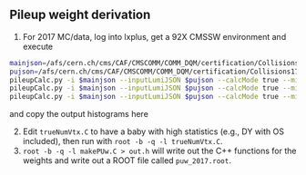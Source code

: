 ## Pileup weight derivation

1. For 2017 MC/data, log into lxplus, get a 92X CMSSW environment and execute
```bash
mainjson=/afs/cern.ch/cms/CAF/CMSCOMM/COMM_DQM/certification/Collisions17/13TeV/Final/Cert_294927-306462_13TeV_PromptReco_Collisions17_JSON.txt
pujson=/afs/cern.ch/cms/CAF/CMSCOMM/COMM_DQM/certification/Collisions17/13TeV/PileUp/pileup_latest.txt
pileupCalc.py -i $mainjson --inputLumiJSON $pujson --calcMode true --minBiasXsec 69200 --maxPileupBin 90 --numPileupBins 90 MyDataPileupHistogram.root
pileupCalc.py -i $mainjson --inputLumiJSON $pujson --calcMode true --minBiasXsec 72660 --maxPileupBin 90 --numPileupBins 90 MyDataPileupHistogramUp.root
pileupCalc.py -i $mainjson --inputLumiJSON $pujson --calcMode true --minBiasXsec 65740 --maxPileupBin 90 --numPileupBins 90 MyDataPileupHistogramDown.root
```
and copy the output histograms here

2. Edit `trueNumVtx.C` to have a baby with high statistics (e.g., DY with OS included), then run with `root -b -q -l trueNumVtx.C`.
3. `root -b -q -l makePUw.C > out.h` will write out the C++ functions for the weights and write out a ROOT file called `puw_2017.root`.
